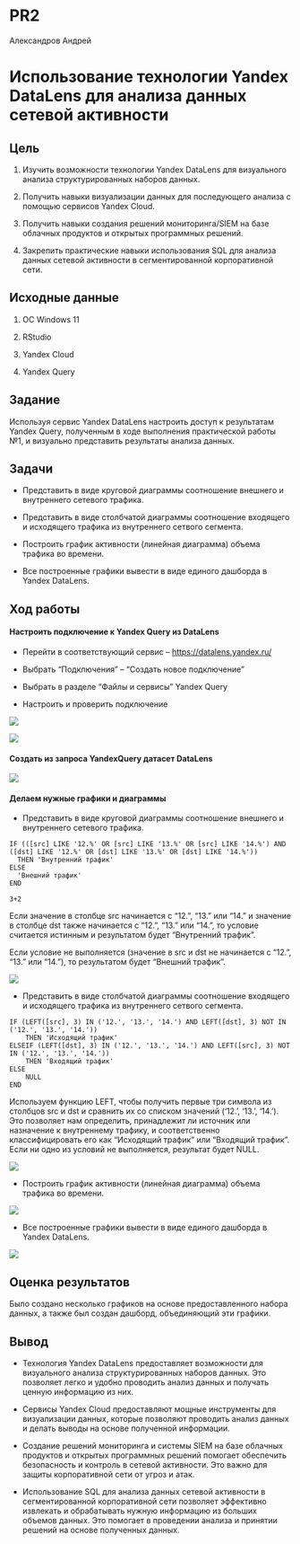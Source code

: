 # PR2
Александров Андрей

# Использование технологии Yandex DataLens для анализа данных сетевой активности

## Цель

1.  Изучить возможности технологии Yandex DataLens для визуального
    анализа структурированных наборов данных.

2.  Получить навыки визуализации данных для последующего анализа с
    помощью сервисов Yandex Cloud.

3.  Получить навыки создания решений мониторинга/SIEM на базе облачных
    продуктов и открытых программных решений.

4.  Закрепить практические навыки использования SQL для анализа данных
    сетевой активности в сегментированной корпоративной сети.

## Исходные данные

1.  ОС Windows 11

2.  RStudio

3.  Yandex Cloud

4.  Yandex Query

## Задание

Используя сервис Yandex DataLens настроить доступ к результатам Yandex
Query, полученным в ходе выполнения практической работы №1, и визуально
представить результаты анализа данных.

## Задачи

-   Представить в виде круговой диаграммы соотношение внешнего и
    внутреннего сетевого трафика.

-   Представить в виде столбчатой диаграммы соотношение входящего и
    исходящего трафика из внутреннего сетвого сегмента.

-   Построить график активности (линейная диаграмма) объема трафика во
    времени.

-   Все построенные графики вывести в виде единого дашборда в Yandex
    DataLens.

## Ход работы

#### Настроить подключение к Yandex Query из DataLens

-   Перейти в соответствующий сервис – https://datalens.yandex.ru/

-   Выбрать “Подключения” – “Создать новое подключение”

-   Выбрать в разделе “Файлы и сервисы” Yandex Query

-   Настроить и проверить подключение

![](screenhots/1.png)

![](screenhots/2.png)

#### Создать из запроса YandexQuery датасет DataLens

![](screenhots/3.png)

#### Делаем нужные графики и диаграммы

-   Представить в виде круговой диаграммы соотношение внешнего и
    внутреннего сетевого трафика.

<!-- -->

    IF (([src] LIKE '12.%' OR [src] LIKE '13.%' OR [src] LIKE '14.%') AND ([dst] LIKE '12.%' OR [dst] LIKE '13.%' OR [dst] LIKE '14.%'))
      THEN 'Внутренний трафик'
    ELSE
      'Внешний трафик'
    END

```{r}
3+2
```

Если значение в столбце src начинается с “12.”, “13.” или “14.” и
значение в столбце dst также начинается с “12.”, “13.” или “14.”, то
условие считается истинным и результатом будет “Внутренний трафик”.

Если условие не выполняется (значение в src и dst не начинается с “12.”,
“13.” или “14.”), то результатом будет “Внешний трафик”.

![](screenhots/4.png)

-   Представить в виде столбчатой диаграммы соотношение входящего и
    исходящего трафика из внутреннего сетвого сегмента.

<!-- -->

    IF (LEFT([src], 3) IN ('12.', '13.', '14.') AND LEFT([dst], 3) NOT IN ('12.', '13.', '14.'))
        THEN 'Исходящий трафик'
    ELSEIF (LEFT([dst], 3) IN ('12.', '13.', '14.') AND LEFT([src], 3) NOT IN ('12.', '13.', '14.'))
        THEN 'Входящий трафик'
    ELSE
        NULL
    END

Используем функцию LEFT, чтобы получить первые три символа из столбцов
src и dst и сравнить их со списком значений (‘12.’, ‘13.’, ‘14.’). Это
позволяет нам определить, принадлежит ли источник или назначение к
внутреннему трафику, и соответственно классифицировать его как
“Исходящий трафик” или “Входящий трафик”. Если ни одно из условий не
выполняется, результат будет NULL.

![](screenhots/5.png)

-   Построить график активности (линейная диаграмма) объема трафика во
    времени.

![](screenhots/6.png)

-   Все построенные графики вывести в виде единого дашборда в Yandex
    DataLens.

![](screenhots/7.png)

## Оценка результатов

Было создано несколько графиков на основе предоставленного набора
данных, а также был создан дашборд, объединяющий эти графики.

## Вывод

-   Технология Yandex DataLens предоставляет возможности для визуального
    анализа структурированных наборов данных. Это позволяет легко и
    удобно проводить анализ данных и получать ценную информацию из них.

-   Сервисы Yandex Cloud предоставляют мощные инструменты для
    визуализации данных, которые позволяют проводить анализ данных и
    делать выводы на основе полученной информации.

-   Создание решений мониторинга и системы SIEM на базе облачных
    продуктов и открытых программных решений помогает обеспечить
    безопасность и контроль в сетевой активности. Это важно для защиты
    корпоративной сети от угроз и атак.

-   Использование SQL для анализа данных сетевой активности в
    сегментированной корпоративной сети позволяет эффективно извлекать и
    обрабатывать нужную информацию из больших объемов данных. Это
    помогает в проведении анализа и принятии решений на основе
    полученных данных.
